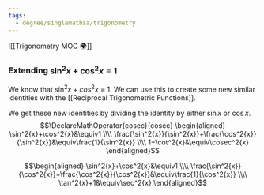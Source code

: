 ```yaml
---
tags:
  - degree/singlemathsa/trigonometry
---
```

![[Trigonometry MOC 🌍]]

### Extending $\sin^2{x}+\cos^2{x}\equiv1$

We know that $\sin^2{x}+cos^2{x}\equiv1$. We can use this to create some new similar identities with the [[Reciprocal Trigonometric Functions]].

We get these new identities by dividing the identity by either $\sin{x}$ or $\cos{x}$.
$$\DeclareMathOperator{cosec}{cosec}
\begin{aligned}
\sin^2{x}+\cos^2{x}&\equiv1 \\\\
\frac{\sin^2{x}}{\sin^2{x}}+\frac{\cos^2{x}}{\sin^2{x}}&\equiv\frac{1}{\sin^2{x}} \\\\
1+\cot^2{x}&\equiv\cosec^2{x}
\end{aligned}$$

$$\begin{aligned}
\sin^2{x}+\cos^2{x}&\equiv1 \\\\
\frac{\sin^2{x}}{\cos^2{x}}+\frac{\cos^2{x}}{\cos^2{x}}&\equiv\frac{1}{\cos^2{x}} \\\\
\tan^2{x}+1&\equiv\sec^2{x}
\end{aligned}$$



